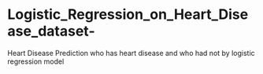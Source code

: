 # Logistic_Regression_on_Heart_Disease_dataset-
Heart Disease Prediction who has heart disease and who had not by logistic regression model
